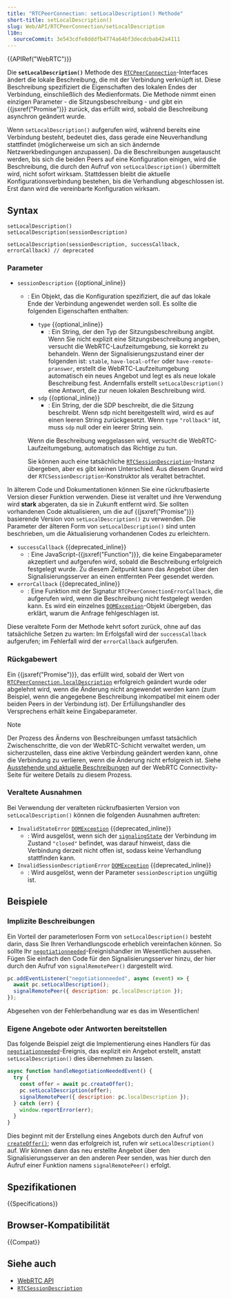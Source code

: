 ```yaml
---
title: "RTCPeerConnection: setLocalDescription() Methode"
short-title: setLocalDescription()
slug: Web/API/RTCPeerConnection/setLocalDescription
l10n:
  sourceCommit: 3e543cdfe8dddfb4774a64bf3decdcbab42a4111
---
```


{{APIRef("WebRTC")}}

Die **`setLocalDescription()`** Methode des [`RTCPeerConnection`](/de/docs/Web/API/RTCPeerConnection)-Interfaces ändert die lokale Beschreibung, die mit der Verbindung verknüpft ist. Diese Beschreibung spezifiziert die Eigenschaften des lokalen Endes der Verbindung, einschließlich des Medienformats. Die Methode nimmt einen einzigen Parameter - die Sitzungsbeschreibung - und gibt ein {{jsxref("Promise")}} zurück, das erfüllt wird, sobald die Beschreibung asynchron geändert wurde.

Wenn `setLocalDescription()` aufgerufen wird, während bereits eine Verbindung besteht, bedeutet dies, dass gerade eine Neuverhandlung stattfindet (möglicherweise um sich an sich ändernde Netzwerkbedingungen anzupassen). Da die Beschreibungen ausgetauscht werden, bis sich die beiden Peers auf eine Konfiguration einigen, wird die Beschreibung, die durch den Aufruf von `setLocalDescription()` übermittelt wird, nicht sofort wirksam. Stattdessen bleibt die aktuelle Konfigurationsverbindung bestehen, bis die Verhandlung abgeschlossen ist. Erst dann wird die vereinbarte Konfiguration wirksam.

## Syntax

```js-nolint
setLocalDescription()
setLocalDescription(sessionDescription)

setLocalDescription(sessionDescription, successCallback, errorCallback) // deprecated
```

### Parameter

- `sessionDescription` {{optional_inline}}

  - : Ein Objekt, das die Konfiguration spezifiziert, die auf das lokale Ende der Verbindung angewendet werden soll. Es sollte die folgenden Eigenschaften enthalten:

    - `type` {{optional_inline}}
      - : Ein String, der den Typ der Sitzungsbeschreibung angibt. Wenn Sie nicht explizit eine Sitzungsbeschreibung angeben, versucht die WebRTC-Laufzeitumgebung, sie korrekt zu behandeln. Wenn der Signalisierungszustand einer der folgenden ist: `stable`, `have-local-offer` oder `have-remote-pranswer`, erstellt die WebRTC-Laufzeitumgebung automatisch ein neues Angebot und legt es als neue lokale Beschreibung fest. Andernfalls erstellt `setLocalDescription()` eine Antwort, die zur neuen lokalen Beschreibung wird.
    - `sdp` {{optional_inline}}
      - : Ein String, der die SDP beschreibt, die die Sitzung beschreibt. Wenn sdp nicht bereitgestellt wird, wird es auf einen leeren String zurückgesetzt. Wenn `type` `"rollback"` ist, muss `sdp` null oder ein leerer String sein.

    Wenn die Beschreibung weggelassen wird, versucht die WebRTC-Laufzeitumgebung, automatisch das Richtige zu tun.

    Sie können auch eine tatsächliche [`RTCSessionDescription`](/de/docs/Web/API/RTCSessionDescription)-Instanz übergeben, aber es gibt keinen Unterschied. Aus diesem Grund wird der `RTCSessionDescription`-Konstruktor als veraltet betrachtet.

In älterem Code und Dokumentationen können Sie eine rückrufbasierte Version dieser Funktion verwenden. Diese ist veraltet und ihre Verwendung wird **stark** abgeraten, da sie in Zukunft entfernt wird. Sie sollten vorhandenen Code aktualisieren, um die auf {{jsxref("Promise")}} basierende Version von `setLocalDescription()` zu verwenden. Die Parameter der älteren Form von `setLocalDescription()` sind unten beschrieben, um die Aktualisierung vorhandenen Codes zu erleichtern.

- `successCallback` {{deprecated_inline}}
  - : Eine JavaScript-{{jsxref("Function")}}, die keine Eingabeparameter akzeptiert und aufgerufen wird, sobald die Beschreibung erfolgreich festgelegt wurde. Zu diesem Zeitpunkt kann das Angebot über den Signalisierungsserver an einen entfernten Peer gesendet werden.
- `errorCallback` {{deprecated_inline}}
  - : Eine Funktion mit der Signatur `RTCPeerConnectionErrorCallback`, die aufgerufen wird, wenn die Beschreibung nicht festgelegt werden kann. Es wird ein einzelnes [`DOMException`](/de/docs/Web/API/DOMException)-Objekt übergeben, das erklärt, warum die Anfrage fehlgeschlagen ist.

Diese veraltete Form der Methode kehrt sofort zurück, ohne auf das tatsächliche Setzen zu warten: Im Erfolgsfall wird der `successCallback` aufgerufen; im Fehlerfall wird der `errorCallback` aufgerufen.

### Rückgabewert

Ein {{jsxref("Promise")}}, das erfüllt wird, sobald der Wert von [`RTCPeerConnection.localDescription`](/de/docs/Web/API/RTCPeerConnection/localDescription) erfolgreich geändert wurde oder abgelehnt wird, wenn die Änderung nicht angewendet werden kann (zum Beispiel, wenn die angegebene Beschreibung inkompatibel mit einem oder beiden Peers in der Verbindung ist). Der Erfüllungshandler des Versprechens erhält keine Eingabeparameter.

> [!NOTE]
> Der Prozess des Änderns von Beschreibungen umfasst tatsächlich Zwischenschritte, die von der WebRTC-Schicht verwaltet werden, um sicherzustellen, dass eine aktive Verbindung geändert werden kann, ohne die Verbindung zu verlieren, wenn die Änderung nicht erfolgreich ist. Siehe [Ausstehende und aktuelle Beschreibungen](/de/docs/Web/API/WebRTC_API/Connectivity#pending_and_current_descriptions) auf der WebRTC Connectivity-Seite für weitere Details zu diesem Prozess.

### Veraltete Ausnahmen

Bei Verwendung der veralteten rückrufbasierten Version von `setLocalDescription()` können die folgenden Ausnahmen auftreten:

- `InvalidStateError` [`DOMException`](/de/docs/Web/API/DOMException) {{deprecated_inline}}
  - : Wird ausgelöst, wenn sich der [`signalingState`](/de/docs/Web/API/RTCPeerConnection/signalingState) der Verbindung im Zustand `"closed"` befindet, was darauf hinweist, dass die Verbindung derzeit nicht offen ist, sodass keine Verhandlung stattfinden kann.
- `InvalidSessionDescriptionError` [`DOMException`](/de/docs/Web/API/DOMException) {{deprecated_inline}}
  - : Wird ausgelöst, wenn der Parameter `sessionDescription` ungültig ist.

## Beispiele

### Implizite Beschreibungen

Ein Vorteil der parameterlosen Form von `setLocalDescription()` besteht darin, dass Sie Ihren Verhandlungscode erheblich vereinfachen können. So sollte Ihr [`negotiationneeded`](/de/docs/Web/API/RTCPeerConnection/negotiationneeded_event)-Ereignishandler im Wesentlichen aussehen. Fügen Sie einfach den Code für den Signalisierungsserver hinzu, der hier durch den Aufruf von `signalRemotePeer()` dargestellt wird.

```js
pc.addEventListener("negotiationneeded", async (event) => {
  await pc.setLocalDescription();
  signalRemotePeer({ description: pc.localDescription });
});
```

Abgesehen von der Fehlerbehandlung war es das im Wesentlichen!

### Eigene Angebote oder Antworten bereitstellen

Das folgende Beispiel zeigt die Implementierung eines Handlers für das [`negotiationneeded`](/de/docs/Web/API/RTCPeerConnection/negotiationneeded_event)-Ereignis, das explizit ein Angebot erstellt, anstatt `setLocalDescription()` dies übernehmen zu lassen.

```js
async function handleNegotiationNeededEvent() {
  try {
    const offer = await pc.createOffer();
    pc.setLocalDescription(offer);
    signalRemotePeer({ description: pc.localDescription });
  } catch (err) {
    window.reportError(err);
  }
}
```

Dies beginnt mit der Erstellung eines Angebots durch den Aufruf von [`createOffer()`](/de/docs/Web/API/RTCPeerConnection/createOffer); wenn das erfolgreich ist, rufen wir `setLocalDescription()` auf. Wir können dann das neu erstellte Angebot über den Signalisierungsserver an den anderen Peer senden, was hier durch den Aufruf einer Funktion namens `signalRemotePeer()` erfolgt.

## Spezifikationen

{{Specifications}}

## Browser-Kompatibilität

{{Compat}}

## Siehe auch

- [WebRTC API](/de/docs/Web/API/WebRTC_API)
- [`RTCSessionDescription`](/de/docs/Web/API/RTCSessionDescription)
